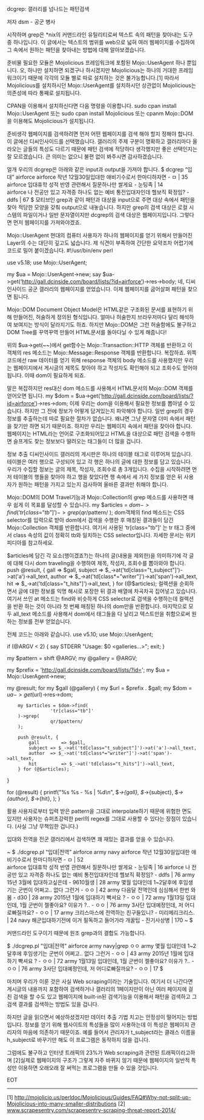 ﻿dcgrep: 갤러리를 넘나드는 패턴검색



저자
        dsm - 공군 병사



시작하며
grep은 *nix의 커맨드라인 유틸리티로써 텍스트 속의 패턴을 찾아내는 도구 중 하나입니다.
이 글에서는 텍스트의 범위를 web으로 넓혀 여러 웹페이지를 수집하여 그 속에서 원하는 패턴을 찾아내는 방법에 대해 알아보겠습니다.



준비물
필요한 모듈은 Mojolicious 프레임워크에 포함된 Mojo::UserAgent 하나 뿐입니다. 오, 하나만 설치하면 되겠구나 하시겠지만 Mojolicious는 하나의 거대한 프레임워크이기 때문에 각각의 모듈 별로 따로 설치하는 것은 불가능합니다.[1]
따라서 Mojolicious를 설치하시던 Mojo::UserAgent를 설치하시던 상관없이 Mojolicious는 의존성에 따라 통째로 설치됩니다. 


CPAN을 이용해서 설치하신다면 다음 명령을 이용합니다.
sudo cpan install Mojo::UserAgent
또는
sudo cpan install Mojolicious
또는
cpanm Mojo::DOM
을 이용해도 Mojolicious가 설치됩니다.



준비생각
웹페이지를 검색하려면 먼저 어떤 웹페이지를 검색 해야 할지 정해야 합니다. 이 글에선 디씨인사이드를 선택했습니다. 갤러리의 주제 구분이 명확하고 갤러리마다 올라오는 글들의 특성도 다르기 때문에 패턴 검색에 적당하다 생각했지만 좋은 선택인지는 잘 모르겠습니다. 큰 의미는 없으니 불편 없이 봐주시면 감사하겠습니다.



얼개
우리의 dcgrep은 아래와 같은 input과 output을 가져야 합니다.
$ dcgrep “입대” airforce
airforce 작년 12월30일입대한 애비기수로서 한마디하자면 - ㅁ | 35                         
airforce 입대휴학 성적 반영 관련해서 질문하나만 쌀게요 - 눈팅족 | 14                          
airforce 나 전공만 있고 자격증 하나도 없는 예비 통전입대자인데 헬보직 확정임? - ddfs | 67
$
모티브인 grep과 같이 패턴과 대상을 input으로 주면 대상 속에서 패턴을 찾아 적당한 모양을 갖춰 output으로 내놓습니다.  하지만 grep의 검색 대상은 로컬 시스템의 파일이거나 일반 문자열이지만 dcgrep의 검색 대상은 웹페이지입니다. 그렇다면 먼저 웹페이지를 가져와야겠죠.



Mojo::UserAgent
현대의 컴퓨터 사용자가 하나의 웹페이지를 얻기 위해서 만들어진 Layer의 수는 대단히 깊고도 넓습니다. 제 식견이 부족하여 간단한 요약조차 어렵기에  코드로 밀어 붙이겠습니다.
#!/usr/bin/env perl


use v5.18;
use Mojo::UserAgent;


my $ua = Mojo::UserAgent->new;
say $ua->get(‘http://gall.dcinside.com/board/lists/?id=airforce’)->res->body;
네, 디씨인사이드 공군 갤러리의 웹페이지를 얻었습니다. 이제 웹페이지를 굽어살펴 패턴을 찾으면 됩니다.



Mojo::DOM
Document Object Model은 HTML같은 구조화된 문서를 표현하기 위해 만들어진, 허술하게 정의된 형식입니다. 얼마나 허술한지 브라우저마다 달리 해석하여 보여지는 방식이 달라지기도 하죠. 하지만 Mojo::DOM은 그런 허술함에도 불구하고 DOM Tree를 꾸역꾸역 만들어 HTML문서를 돌아다닐 수 있게 해줍니다! 


위의 $ua->get(~~)에서 get함수는 Mojo::Transaction::HTTP 객체를 반환하고 이 객체의 res 메소드는 Mojo::Message::Response 객체를 반환합니다. 복잡하죠. 위쪽 코드에선 raw 데이터를 얻기 위해 response 객체의 body 메소드를 사용했지만 우리는 웹페이지에서 게시글의 제목도 찾아야 하고 작성자도 확인해야 되고 조회수도 얻어야 됩니다. 이때 dom이 필요하게 되죠.


말은 복잡하지만 res대신 dom 메소드를 사용해서 HTML문서의 Mojo::DOM 객체를 얻어오면 됩니다.
my $dom = $ua->get(‘http://gall.dcinside.com/board/lists/?id=airforce’)->res->dom;
이제 우리는 dom을 이용해서 필요한 정보를 뽑아낼 수 있습니다. 하지만 그 전에 정보가 어떻게 담겨있는지 파악해야 합니다. 일반 grep의 경우 정보를 추출하는데 따로 필요한 절차가 없습니다. 왜냐면 그냥 문자열 더미 속에서 패턴을 찾기만 하면 되기 때문이죠. 하지만 우리는 웹페이지 속에서 패턴을 찾아야 합니다. 웹페이지는 HTML라는 언어로 구조화되어있고 HTML을 대상으로 패턴 검색을 수행하면 슬프게도 찾는 정보보다 딸려오는 태그들이 더 많을 겁니다.



정보 추출
디씨인사이드 갤러리의 게시판은 하나의 테이블 태그로 이루어져 있습니다.
테이블은 여러 행으로 구성되어 있고 각 행은 하나의 글에 대한 정보를 담고 있습니다.
우리가 수집할 정보는 글의 제목, 작성자, 조회수로 총 3개입니다. 수집을 시작하려면 먼저 테이블의 행들을 찾아야 하고 행을 찾았다면 행 속에서 세 가지 정보를 얻은 뒤 사용자가 원하는 패턴을 가지고 있는지 검사하여 올바른 결과만 취해야 합니다.


Mojo::DOM의 DOM Travel기능과 Mojo::Collection의 grep 메소드를 사용하면 매우 쉽게 이 목표를 달성할 수 있습니다.
my $articles = $dom->find(
    ‘tr[class=”tb”]'
)->grep(
    qr/$pattern/
);
dom객체의 find 메소드는 CSS selector를 입력으로 받아 dom에서 검색을 수행한 후 매칭된 결과들이 담긴 Mojo::Collection 객체를 반환합니다. 여기서 사용된 ‘tr[class=”tb”]' 는 tr 태그 중에서 class 속성의 값이 정확히 tb와 일치하는 CSS selector입니다. 자세한 문서는 위키피디아를 참고하세요.


$articles에 담긴 각 요소(행이겠죠?)는 하나의 글(내용을 제외한)을 의미하기에 각 글에 대해 다시 dom traveling을 수행하여 제목, 작성자, 조회수를 뽑아와야 합니다.
        push @result, {
                    gall        => $gall,
                    subject => $_->at('td[class="t_subject"]')->at('a')->all_text,
                    author  => $_->at('td[class*="writer"]')->at('span')->all_text,
                    hit         => $_->at('td[class="t_hits"]')->all_text,
        } for (@$articles);
컬렉션을 순회하면서 글에 대한 정보를 익명 해시로 포장한 뒤 결과 배열에 차곡차곡 집어넣고 있습니다. 여기서 쓰인 at 메소드는 find와 비슷하게 CSS selector로 검색을 수행하는데 컬렉션을 반환 하는 것이 아니라 첫 번째 매칭된 하나의 dom만을 반환합니다. 마지막으로 모두 all_text 메소드를 사용해서 dom에서 태그들을 다 날리고 텍스트만을 취함으로써 원하는 정보를 전부 얻었습니다.


전체 코드는 아래와 같습니다.
use v5.10;
use Mojo::UserAgent;
 
if (@ARGV < 2) {
        say STDERR "Usage: $0 <pattern> <galleries...>";
        exit;
}
 
my $pattern = shift @ARGV;
my @gallery = @ARGV;
 
my $prefix = 'http://gall.dcinside.com/board/lists/?id=';
my $ua = Mojo::UserAgent->new;
 
my @result;
for my $gall (@gallery) {
        my $url = $prefix . $gall;
        my $dom = $ua->get($url)->res->dom;
 
        my $articles = $dom->find(
                    'tr[class="tb"]'
        )->grep(
                    qr/$pattern/
        );
 
        push @result, {
            gall        => $gall,
            subject => $_->at('td[class="t_subject"]')->at('a')->all_text,
            author  => $_->at('td[class*="writer"]')->at('span')->all_text,
            hit         => $_->at('td[class="t_hits"]')->all_text,
        } for (@$articles);
}
 
for (@result) {
        printf("%s %s - %s | %d\n",
            $_->{gall},
            $_->{subject},
            $_->{author},
            $_->{hit},
        );
}



활용
사용자로부터 입력 받은 pattern을 그대로 interpolate하기 때문에 위험한 면도 있지만 사용자는 슈퍼초강력한 perl의 regex를 그대로 사용할 수 있다는 장점이 있습니다. (사실 그냥 무책임한 겁니다.) 


입대와 전역을 전군 갤러리에서 검색하면 꽤 재밌는 결과를 얻을 수 있습니다.


~ $ ./dcgrep.pl “입대|전역” airforce army navy
airforce 작년 12월30일입대한 애비기수로서 한마디하자면 - ㅁ | 52                          
airforce 입대휴학 성적 반영 관련해서 질문하나만 쌀게요 - 눈팅족 | 16
airforce 나 전공만 있고 자격증 하나도 없는 예비 통전입대자인데 헬보직 확정임? - ddfs | 76
army 15년 3월에 입대하고싶은데 - 9610월생 | 28
army 몇월 입대인데 1~2달후에 후임생기는 군번이 어쩌고.. 없다 그런거 - ㅇㅇ | 42
army 다음달 전역인데 심심해서 한번 와봄 - d30 | 28
army 2015년 1월에 입대하기 빡셔요 ? - ㅇㅇ | 72
army 1월13일 입대인데, 1월 군번이 젤좋아요? 이유가 ?.. - ㅇㅇ | 76
army 3사단 입대예정인데, 저 어디로빠질까요? - ㅇㅇ | 17
army 크리스마스에 전역하는 친구들있니? - 미리메리크리스. | 24
navy 해군입대하기전에 이거 필독하고 들어가라 개꿀팁 - 진기사상병 | 170
~ $


커맨드라인 도구이기 때문에 원조 grep과의 결합도 가능합니다.


$ ./dcgrep.pl "입대|전역" airforce army navy|grep ㅇㅇ
army 몇월 입대인데 1~2달후에 후임생기는 군번이 어쩌고.. 없다 그런거 - ㅇㅇ | 43
army 2015년 1월에 입대하기 빡셔요 ? - ㅇㅇ | 72
army 1월13일 입대인데, 1월 군번이 젤좋아요? 이유가 ?.. - ㅇㅇ | 76
army 3사단 입대예정인데, 저 어디로빠질까요? - ㅇㅇ | 17
$



마치며
우리가 이룬 것은 사실 Web scraping이라는 기술입니다. 여기서 더 나간다면 게시글의 내용까지 포함하여 검색하거나 갤러리의 1페이지만이 아닌 여러 페이지에 걸친 검색을 할 수도 있고 웹페이지에 built-in된 검색기능을 이용해서 패턴을 검색하고 그 검색 결과를 검색하는 방법도 있을 겁니다.


하지만 글을 읽으면서 예상하셨겠지만 데이터 추출 기법 치고는 안정성이 떨어지는 방법입니다. 정보를 얻기 위해 웹사이트의 특성들을 많이 사용하는데 이 특성은 웹페이지 관리자의 마음에 의존하기 때문이죠. 예를 들어서 관리자가 t_subject라는 클래스 이름을 h_subject로 바꾸기만 해도 이 프로그램은 동작하지 않을 겁니다.


그럼에도 불구하고 인터넷 트래픽의 23%가 Web scraping과 관련된 트래픽이라고하며 [2]실제로 웹페이지의 구조가 그렇게 자주 바뀌지 않기 때문에 웹페이지의 일반적 특성만 이용하면 오래오래 잘 써먹는 프로그램을 만들 수 있을 것입니다.


EOT








________________
[1] http://mojolicio.us/perldoc/Mojolicious/Guides/FAQ#Why-not-split-up-Mojolicious-into-many-smaller-distributions
[2] www.scrapesentry.com/scrapesentry-scraping-threat-report-2014/